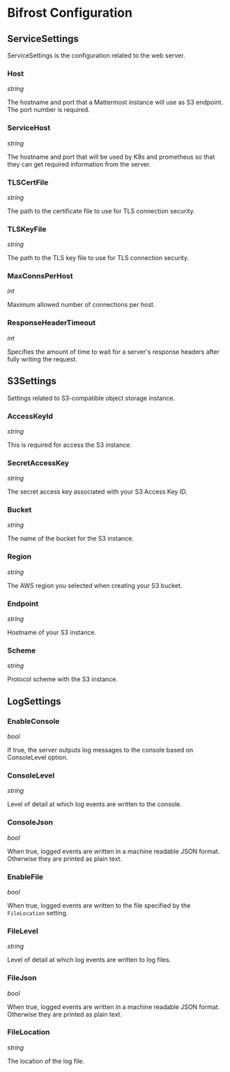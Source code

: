 # Bifrost Configuration

## ServiceSettings

ServiceSettings is the configuration related to the web server.

### Host

*string*

The hostname and port that a Mattermost instance will use as S3 endpoint. The port number is required.

### ServiceHost

*string*

The hostname and port that will be used by K8s and prometheus so that they can get required information from the server.

### TLSCertFile

*string*

The path to the certificate file to use for TLS connection security.

### TLSKeyFile

*string*

The path to the TLS key file to use for TLS connection security.

### MaxConnsPerHost

*int*

Maximum allowed number of connections per host.

### ResponseHeaderTimeout

*int*

Specifies the amount of time to wait for a server's response headers after fully writing the request.

## S3Settings

Settings related to S3-compatible object storage instance.

### AccessKeyId

*string*

This is required for access the S3 instance.

### SecretAccessKey

*string*

The secret access key associated with your S3 Access Key ID.

### Bucket

*string*

The name of the bucket for the S3 instance.

### Region

*string*

The AWS region you selected when creating your S3 bucket.

### Endpoint

*string*

Hostname of your S3 instance.

### Scheme

*string*

Protocol scheme with the S3 instance.

## LogSettings

### EnableConsole

*bool*

If true, the server outputs log messages to the console based on ConsoleLevel option.

### ConsoleLevel

*string*

Level of detail at which log events are written to the console.

### ConsoleJson

*bool*

When true, logged events are written in a machine readable JSON format. Otherwise they are printed as plain text.

### EnableFile

*bool*

When true, logged events are written to the file specified by the `FileLocation` setting.

### FileLevel

*string*

Level of detail at which log events are written to log files.

### FileJson

*bool*

When true, logged events are written in a machine readable JSON format. Otherwise they are printed as plain text.

### FileLocation

*string*

The location of the log file.
